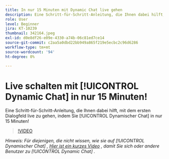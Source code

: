 ```yaml
---
title: In nur 15 Minuten mit Dynamic Chat live gehen
description: Eine Schritt-für-Schritt-Anleitung, die Ihnen dabei hilft, in nur 15 Minuten mit dem ersten Dialog mit Dynamic Chat live zu gehen!
role: User
level: Beginner
jira: KT-10239
thumbnail: 342164.jpeg
exl-id: d0e8df26-e09e-4330-a74b-06c81ed7ce14
source-git-commit: c2aa5a0dbd22bb949a865f219e5ecbc2c96d6286
workflow-type: tm+mt
source-wordcount: '94'
ht-degree: 0%

---
```


# Live schalten mit [!UICONTROL Dynamic Chat]  in nur 15 Minuten!

Eine Schritt-für-Schritt-Anleitung, die Ihnen dabei hilft, mit dem ersten Dialogfeld live zu gehen, indem Sie [!UICONTROL Dynamischer Chat]  in nur 15 Minuten!

>[!VIDEO](https://video.tv.adobe.com/v/342164/?quality=12&learn=on)

*Hinweis: Für diejenigen, die nicht wissen, wie sie auf [!UICONTROL Dynamischer Chat] , [Hier ist ein kurzes Video](https://experienceleague.adobe.com/docs/marketo-learn/tutorials/dynamic-chat/user-management.html?lang=en) , damit Sie sich oder andere Benutzer zu [!UICONTROL Dynamic Chat] .*
